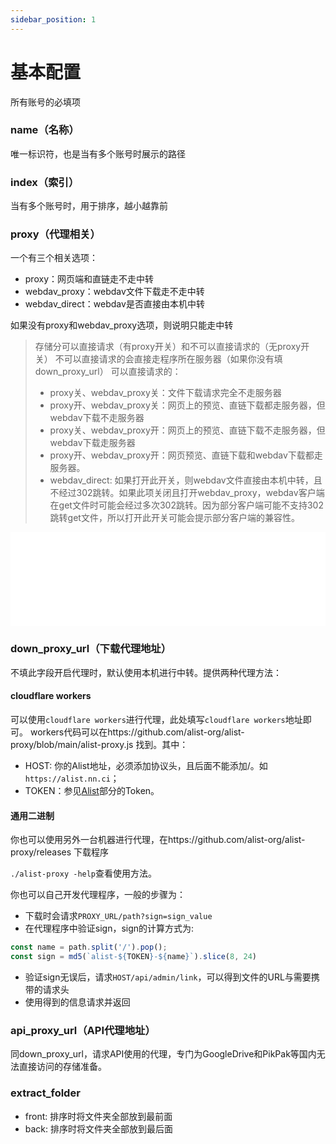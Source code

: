 ```yaml
---
sidebar_position: 1
---
```


# 基本配置
所有账号的必填项
### name（名称）
唯一标识符，也是当有多个账号时展示的路径
### index（索引）
当有多个账号时，用于排序，越小越靠前
### proxy（代理相关）
一个有三个相关选项：
- proxy：网页端和直链走不走中转
- webdav_proxy：webdav文件下载走不走中转
- webdav_direct：webdav是否直接由本机中转

如果没有proxy和webdav_proxy选项，则说明只能走中转

> 存储分可以直接请求（有proxy开关）和不可以直接请求的（无proxy开关）
> 不可以直接请求的会直接走程序所在服务器（如果你没有填down_proxy_url）
> 可以直接请求的：
> - proxy关、webdav_proxy关：文件下载请求完全不走服务器
> - proxy开、webdav_proxy关：网页上的预览、直链下载都走服务器，但webdav下载不走服务器
> - proxy关、webdav_proxy开：网页上的预览、直链下载不走服务器，但webdav下载走服务器
> - proxy开、webdav_proxy开：网页预览、直链下载和webdav下载都走服务器。
> - webdav_direct: 如果打开此开关，则webdav文件直接由本机中转，且不经过302跳转。如果此项关闭且打开webdav_proxy，webdav客户端在get文件时可能会经过多次302跳转。因为部分客户端可能不支持302跳转get文件，所以打开此开关可能会提示部分客户端的兼容性。

<embed src="/img/webdav.svg" type="image/svg+xml" width="100%" />

### down_proxy_url（下载代理地址）
不填此字段开启代理时，默认使用本机进行中转。提供两种代理方法：

#### cloudflare workers
可以使用`cloudflare workers`进行代理，此处填写`cloudflare workers`地址即可。
workers代码可以在https://github.com/alist-org/alist-proxy/blob/main/alist-proxy.js 找到。其中：

- HOST: 你的Alist地址，必须添加协议头，且后面不能添加/。如`https://alist.nn.ci`；
- TOKEN：参见[Alist](./alist.md#token)部分的Token。

#### 通用二进制
你也可以使用另外一台机器进行代理，在https://github.com/alist-org/alist-proxy/releases 下载程序

`./alist-proxy -help`查看使用方法。

你也可以自己开发代理程序，一般的步骤为：
- 下载时会请求`PROXY_URL/path?sign=sign_value`
- 在代理程序中验证sign，sign的计算方式为:
```js
const name = path.split('/').pop();
const sign = md5(`alist-${TOKEN}-${name}`).slice(8, 24)
```
- 验证sign无误后，请求`HOST/api/admin/link`，可以得到文件的URL与需要携带的请求头
- 使用得到的信息请求并返回

### api_proxy_url（API代理地址）

同down_proxy_url，请求API使用的代理，专门为GoogleDrive和PikPak等国内无法直接访问的存储准备。

### extract_folder
- front: 排序时将文件夹全部放到最前面
- back: 排序时将文件夹全部放到最后面